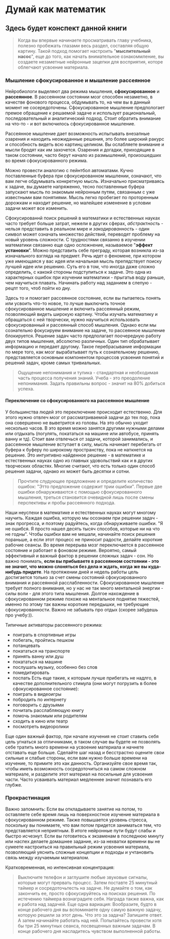 # Думай как математик
## Здесь будет конспект данной книги

> Когда вы впервые начинаете просматривать главу учебника, полезно пробежать глазами весь раздел, составляя общую картину. Такой подход помогает настроить "**мыслительный насос**", еще до того, как начать внимательное ознакоммление, вы создаете незаметные нейронные зацепки для восприятия, которе облегчают усвоение материала.

### Мышление сфокусированное и мышление рассеянное

Нейробиологи выделяют два режима мышления, **сфокусированное** и **рассеянное**. В рассеянном состоянии мозг способен незаметно, в качестве фонового процесса, обдумывать то, на чем вы в данный момент не сосередоточены.
Сфокусированное мышление предпологает премое обращение к решаемой задаче и использует рациональный, последовательный и аналитический подход. Стоит обратить внимание на что-то - и вот включилось сфокусированное мышление. 

Рассеянное мышление дает возможность испытывать внезапные озарения и находить неожиданные решения, это более широкий ракурс и способность видеть всю картинц целиком. Вы ослабляете внимание и мысли бродят как им захочется. Озарения и догадки, приходящие в таком состоянии, часто берут начало из размышлений, произошедших во время сфокусированного режима.

Можно провести аналогию с пейнтбол автоматами. Кучно поставленные буфера при сфокусированном мышлении, означают, что вам легче обдумывать конкретную мысль. Изначально присматриваясь к задаче, вы думаете напряженно, тесно поставленные буфера запускают мысль по знакомым нейронным путям, связанным с уже известными вам понятиями. Мысль легко пробегает по проторенным дорожкам и находит решение, но малейшее изменение в условии задачи может все изменить. 

Сфокусированнй поиск решений в математики и естественных науках часто требует больше затрат, нежели в других сферах, _абстрактность_ - нельзя представить в реальном мире и _закодированность_ - один символ может означать множество действий, переводят проблему на новый уровень сложности. С трудностями связанно в изучении математики связанно еще одно осложнение, называемое "**эффект установки**". Можно представить себе преграду, которая возникла из-за изначального взгляда на предмет. Речь идет о феномене, при котором уже имеющаяся у вас идея или начальная мысль препядствует поиску лучшей идее или решению. Суть его в том, что иногда даже сложно определить, с какокй стороны подступиться к задаче. Это одна из характерных ошибок при изучении математики - прыгатьв воду раньше, чем научиться плавать. Начинать работу над заданием в слепую - рецпт того, чтоб пойти ко дну. 

Здесь то и помогает рассеянное состояние, если вы пытаетесь понять или усвоить что-то новое, то лучше выключить точное сфокусированное мышление и включить рассеянный режим, позволяющий видеть широкую картину. 
Чтобы изучать математику и обращаться с ней творчески, нужно научиться использовать сфокусированный и рассеянный способ мышления. Однако если мы сознательно фокусируем внимание на задаче, то рассеянное мышление блокируется. Решение задач часто предполагает поочередную работу двух типов мышления, абсолютно различных. Один тип обрабатывает информацию и передает другому. Такое перебрасывание информации по мере того, как мозг вырабатывает путь к сознательному решению, представляется основным компонентом процессов усвоения понятий и решений задач, кроме самых тривиальных.  

> Ощущение непонимания и тупика - стандартная и необходимая часть процесса получения знаний. Учеба - это преодоление непонимания. Задать правильны вопрос - значит на 80% добиться успеха.

#### Переключение со сфокусированного на рассеянное мышление 
У большинства людей это переключение происходит естественно. Для этого нужно отвлеч мозг от рассматриваемой задачи до тех пор, пока она совершенно не выветрится из головы. На это обычно уходит несколько часов. В это время можно занятся другими нужными делами или отдыхать (погулять, покататься на машине или автобусе, принять ванну и тд). 
Стоит вам отвлечься от задачи, которой занимались, и рассеянное мышление вступает в силу, мысль начинает перебегать от буфера к буферу по широкому пространству, пока не наткнется на решение. 
Это интуитивно найденное решение - в математике и естественных науках одно из главных удовольствий как и в других творческих областях. Многие считают, что есть только один способ решения задачи, однако их может быть десятки и сотни. 
> Прочтите слудующее предложение и определите количество ошибок: "Этто предложение содержит трии ошибки". Первые две ошибки обнаруживаются с помощью сфокусированного мышления, треться становится очевидной лишь после смены перспективы и пробы рассеянного подхода. 

Наши неуспехи в математике и естественных науках могут многому научить. Каждая ошибка, которую мы осознаем при решении задач - знак прогресса, и поэтому радуйтесь, когда обнаруживаете ошибки. "Я не ошибся. Я просто нашел десять тысяч способов, которые ни на что не годны".
Чтобы ошибки вам не мешали, начинайте поиск решения пораньше, а если этот процесс не приносит радости, делайте короткие рабочие сеансы. Во время перерыва мозг переключается в рассеянное состояние и работает в фоновом режиме. Вероятно, самый эффективный и важный фактор в решении сложных задач - сон. Но важно понимать, **если вы прибываете в рассеянном состоянии - это не значит, что можно слоняться без дела и ждать, когда же вы куда-нибудь придете**. На протяжении дней и недель работы цель достигается только за счет смены состояний сфокусированного внимания и рассеянной расслабленности. Сфокусированное мышление требует полного внимания, но у нас не так много ментальной энергии - силы воли - для этого типа мышления. Долгое нахождение в сфокусированном режиме похоже на ментальное поднятие тяжестей, именно по этому так важны короткие передышки, не требующие сфокусированности. Важно не забывать про отдых (скорее забудешь про учебу:)).

Типичные активаторы рассеянного режима:
- поиграть в спортивные игры
- побегать, пройтись пешком
- потанцевать
- покататься на транспорте
- принять ванну или душ
- покататься на машине
- послушать музыку, особенно без слов
- помедитировать
- поспать
Есть еще такие, к которым лучше прибегать не надлго, в качестве дополнительного стимула (они могут погрузить в более сфокусированное состояние):
- поиграть в видеоигры
- побродить по интернету
- поговорить с друзьями
- почитать расслабляющую книгу
- помочь знакомым или родителям
- сходить в кино или театр
- посмотреть видеоролики

Еще один важный фактор, при начале изучения не стоит ставить себя цель угнаться за отличниками, в таком случае вы будете не позволять себе тратить много времени на усвоение материала и начнете отставать еще больше. Сделайте шаг назад и бесстрастно оцените свои сильные и слабые стороны, если вам нужно больше времени на изучение, то примите это как данность. Организуйте свое время так, чтобы иметь возможность сосредоточиться на самом сложном материале, и разделите этот материал на посильные для усвоения части. Часто усваивать материал медленнее значит познавать его глубже. 


### Прокрастинация 
Важно запомнить: Если вы откладываете занятие на потом, то оставляете себе время лишь на поверхностное изучение материала в сфокусированном режиме. Также повышается уровень стресса, поскольку вы понимаете, что вам потом придется заниматься тем, что представляется неприятным. В итоге нейронные пути будут слабы и быстро исчезнут. 
Если вы готовитесь к экзаменам в последнюю минуту или наспех делаете домашнее задание, из-за нехватки времени вы не сумеете настроиться на правильный режим усвоения материала, позволяющий уяснить сложные концепции и подходы и учтановить связь между изучаемым материалом. 

Кратковременная, но интенсивная концентрация:
> Выключите телефон и заглушите любые звуковые сигналы, которые могут прервать процесс. Затем поставте 25 минутный таймер и сосредоточьтесть на задаче. Не думайте о том, как закончить ее, просто сфокусируйтесь на поисках решения. По истечению таймера вознаградите себя. Награда также важна, как и работа над задачей. Еще одна вариация: Вообразите, будто в конце рабочего дня вы вспоминаете одну самую важную задачу, которую решили за этот день. Что это за задача? Запишите ответ. А затем начинайте работать над ней. Попытайтесь провести хотя бы три 25 минутных сеанса, посвещенных важным задачам. В конце рабочего дня насладитесь чувством выполненной работы.






